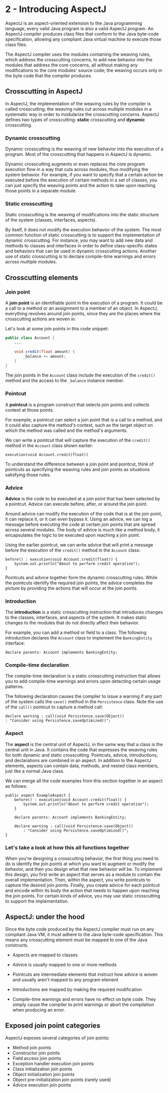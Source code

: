 # 2 - Introducing AspectJ

AspectJ is an aspect-oriented extension to the Java programming language, every valid Java program is also a valid AspectJ program. An AspectJ compiler produces class files that conform to the Java byte-code specification, allowing any compliant Java virtual machine to execute those class files.

The AspectJ compiler uses the modules containing the weaving rules, which address the crosscutting concerns, to add new behavior into the modules that address the core concerns, all without making any modifications to the core modules' source code; the weaving
occurs only in the byte code that the compiler produces.

## Crosscutting in AspectJ

In AspectJ, the implementation of the weaving rules by the compiler is called crosscutting; the weaving rules cut across multiple modules in a systematic way in order to modularize the crosscutting concerns. AspectJ defines two types of crosscutting: **static** crosscutting and **dynamic** crosscutting.

### Dynamic crosscutting

Dynamic crosscutting is the weaving of new behavior into the execution of a program. Most of the crosscutting that happens in AspectJ is dynamic.

Dynamic crosscutting augments or even replaces the core program execution flow in a way that cuts across modules, thus modifying the system behavior. For example, if you want to specify that a certain action be executed before the execution of certain methods in a set of classes, you can just specify the weaving points and the action to take upon reaching those points in a separate module.

### Static crosscutting

Static crosscutting is the weaving of modifications into the static structure of the system (classes, interfaces, aspects).

By itself, it does not modify the execution behavior of the system. The most common function of static crosscutting is to support the implementation of dynamic crosscutting. For instance, you may want to add new data and methods to classes and interfaces in order to
define class-specific states and behaviors that can be used in dynamic crosscutting actions. Another use of static crosscutting is to declare compile-time warnings and errors across multiple modules.

## Crosscutting elements

### Join point

A **join point** is an identifiable point in the execution of a program. It could be a call to a method or an assignment to a member of an object. In AspectJ, everything revolves around join points, since they are the places where the crosscutting actions are woven in.

Let's look at some join points in this code snippet:

```java
public class Account {
    ...

    void credit(float amount) {
        _balance += amount;
    }
}
```

The join points in the `Account` class include the execution of the `credit()` method and the access to the `_balance` instance member.

### Pointcut

A **pointcut** is a program construct that selects join points and collects context at those points.

For example, a pointcut can select a join point that is a call to a method, and it could also capture the method's context, such as the target object on which the method was called and the method's arguments.

We can write a pointcut that will capture the execution of the `credit()` method in the `Account` class shown earlier:

```aspectj
execution(void Account.credit(float))
```

To understand the difference between a join point and pointcut, think of pointcuts as specifying the weaving rules and join points as situations satisfying those rules.

### Advice

**Advice** is the code to be executed at a join point that has been selected by a pointcut. Advice can execute before, after, or around the join point.

Around advice can modify the execution of the code that is at the join point, it can replace it, or it can even bypass it. Using an advice, we can log a message before executing the code at certain join points that are spread across several modules. The body of advice is much like a method body, it encapsulates the logic to be executed upon reaching a join point.

Using the earlier pointcut, we can write advice that will print a message before the execution of the `credit()` method in the `Account` class:

```aspectj
before() : execution(void Account.credit(float)) {
    System.out.println("About to perform credit operation");
}
```

Pointcuts and advice together form the dynamic crosscutting rules. While the pointcuts identify the required join points, the advice completes the picture by providing the actions that will occur at the join points.

### Introduction

The **introduction** is a static crosscutting instruction that introduces changes to the classes, interfaces, and aspects of the system. It makes static changes to the modules that do not directly affect their behavior.

For example, you can add a method or field to a class. The following introduction declares the `Account` class to implement the `BankingEntity` interface:

```aspectj
declare parents: Account implements BankingEntity;
```

### Compile-time declaration

The compile-time declaration is a static crosscutting instruction that allows you to add compile-time warnings and errors upon detecting certain usage patterns.

The following declaration causes the compiler to issue a warning if any part of the system calls the `save()` method in the `Persistence` class. Note the use of the `call()` pointcut to capture a method call:

```aspectj
declare warning : call(void Persistence.save(Object))
: "Consider using Persistence.saveOptimized()";
```

### Aspect

The **aspect** is the central unit of AspectJ, in the same way that a class is the central unit in Java. It contains the code that expresses the weaving rules for both dynamic and static crosscutting. Pointcuts, advice, introductions, and declarations are combined in an aspect. In addition to the AspectJ elements, aspects can contain data, methods, and nested class members, just like a normal Java class.

We can merge all the code examples from this section together in an aspect as follows:

```aspectj
public aspect ExampleAspect {
    before() : execution(void Account.credit(float)) {
        System.out.println("About to perform credit operation");
    }

    declare parents: Account implements BankingEntity;

    declare warning : call(void Persistence.save(Object))
        : "Consider using Persistence.saveOptimized()";
}
```

### Let's take a look at how this all functions together

When you're designing a crosscutting behavior, the first thing you need to do is identify the join points at which you want to augment or modify the behavior, and then you design what that new behavior will be. To implement this design, you first write an aspect that
serves as a module to contain the overall implementation. Then, within the aspect, you write pointcuts to capture the desired join points. Finally, you create advice for each pointcut and encode within its body the action that needs to happen upon reaching the join points. For certain kinds of advice, you may use static crosscutting to support the implementation.

## AspectJ: under the hood

Since the byte code produced by the AspectJ compiler must run on any compliant Java VM, it must adhere to the Java byte-code specification. This means any crosscutting element must be mapped to one of the Java constructs.

-   Aspects are mapped to classes

-   Advice is usually mapped to one or more methods

-   Pointcuts are intermediate elements that instruct how advice is woven and
    usually aren't mapped to any program element

-   Introductions are mapped by making the required modification

-   Compile-time warnings and errors have no effect on byte code. They simply cause the compiler to print warnings or abort the compilation when producing an error.

## Exposed join point categories

AspectJ exposes several categories of join points:

-   Method join points
-   Constructor join points
-   Field access join points
-   Exception handler execution join points
-   Class initialization join points
-   Object initialization join points
-   Object pre-initialization join points (rarely used)
-   Advice execution join points
